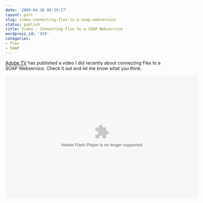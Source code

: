 ```yaml
---
date: '2009-04-20 09:39:17'
layout: post
slug: video-connecting-flex-to-a-soap-webservice
status: publish
title: Video - Connecting Flex to a SOAP Webservice
wordpress_id: '939'
categories:
- Flex
- SOAP
---
```


[Adobe TV](http://tv.adobe.com) has published a video I did recently about connecting Flex to a SOAP Webservice.  Check it out and let me know what you think.

<embed src="http://tv.adobe.com/Embed.swf" quality="high" bgcolor="#000000" width="600" height="385" name="AdobeTVPlayer" play="true" loop="false" quality="high" allowScriptAccess="always" type="application/x-shockwave-flash" pluginspage="http://www.adobe.com/go/getflashplayer" flashVars="v=~b64~aHR0cDovL2Fkb2JlLmVkZ2Vib3NzLm5ldC9mbGFzaC9hZG9iZS9hZG9iZXR2Mi9hZGNfcHJlc2VudHMvNjRfYWRjXzExNC5mbHY/cnNzX2ZlZWRpZD0xNDcyJnhtbHZlcnM9Mg==&w=600&t=http://tv.adobe.com/vi+f1472v1078&h=385"></embed>
